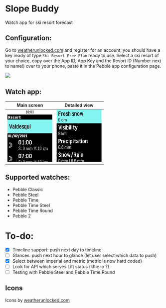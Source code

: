 # Slope Buddy

Watch app for ski resort forecast

## Configuration:

Go to [weatherunlocked.com](developer.weatherunlocked.com) and register for an account, you should have a key ready of type `Ski Resort Free Plan` ready to use. Select a ski resort of your choice, copy over the App ID, App Key and the Resort ID (Number next to name!) over to your phone, paste it in the Pebble app configuration page.

![](https://i.imgur.com/xPtGpGe.png)

## Watch app:

| Main screen                                           | Detailed view                                         |
| ----------------------------------------------------- | ----------------------------------------------------- |
| ![](assets/pebble_screenshot_2021-02-01_09-05-28.png) | ![](assets/pebble_screenshot_2021-02-01_09-06-20.png) |

## Supported watches:

-   Pebble Classic
-   Pebble Steel
-   Pebble Time
-   Pebble Time Steel
-   Pebble Time Round
-   Pebble 2

# To-do:

-   [x] Timeline support: push next day to timeline
-   [ ] Glances: push next hour to glance (let user select which data to push)
-   [x] Select between imperial and metric (metric is now hard coded)
-   [ ] Look for API which serves Lift status (liftie.io ?)
-   [ ] Testing with Pebble Steel and Pebble Time Round

## Icons

Icons by [weatherunlocked.com](developer.weatherunlocked.com)
